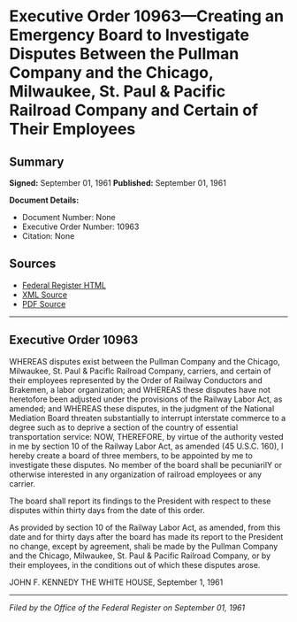 # Executive Order 10963—Creating an Emergency Board to Investigate Disputes Between the Pullman Company and the Chicago, Milwaukee, St. Paul & Pacific Railroad Company and Certain of Their Employees

## Summary

**Signed:** September 01, 1961
**Published:** September 01, 1961

**Document Details:**
- Document Number: None
- Executive Order Number: 10963
- Citation: None

## Sources
- [Federal Register HTML](https://www.presidency.ucsb.edu/documents/executive-order-10963-creating-emergency-board-investigate-disputes-between-the-pullman)
- [XML Source](None)
- [PDF Source](None)

---

## Executive Order 10963

WHEREAS disputes exist between the Pullman Company and the Chicago, Milwaukee, St. Paul & Paciflc Railroad Company, carriers, and certain of their employees represented by the Order of Railway Conductors and Brakemen, a labor organization; and
WHEREAS these disputes have not heretofore been adjusted under the provisions of the Railway Labor Act, as amended; and
WHEREAS these disputes, in the judgment of the National Mediation Board threaten substantially to interrupt interstate commerce to a degree such as to deprive a section of the country of essential transportation service:
NOW, THEREFORE, by virtue of the authority vested in me by section 10 of the Railway Labor Act, as amended (45 U.S.C. 160), I hereby create a board of three members, to be appointed by me to investigate these disputes. No member of the board shall be pecuniarilY or otherwise interested in any organization of railroad employees or any carrier.

The board shall report its findings to the President with respect to these disputes within thirty days from the date of this order.

As provided by section 10 of the Railway Labor Act, as amended, from this date and for thirty days after the board has made its report to the President no change, except by agreement, shali be made by the Pullman Company and the Chicago, Milwaukee, St. Paul & Pacific Railroad Company, or by their employees, in the conditions out of which these disputes arose.

JOHN F. KENNEDY
THE WHITE HOUSE,
September 1, 1961

---

*Filed by the Office of the Federal Register on September 01, 1961*
